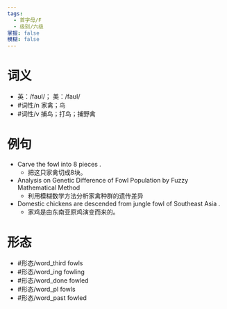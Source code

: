 ```yaml
---
tags:
  - 首字母/F
  - 级别/六级
掌握: false
模糊: false
---
```

# 词义
- 英：/faʊl/； 美：/faʊl/
- #词性/n  家禽；鸟
- #词性/v  捕鸟；打鸟；捕野禽
# 例句
- Carve the fowl into 8 pieces .
	- 把这只家禽切成8块。
- Analysis on Genetic Difference of Fowl Population by Fuzzy Mathematical Method
	- 利用模糊数学方法分析家禽种群的遗传差异
- Domestic chickens are descended from jungle fowl of Southeast Asia .
	- 家鸡是由东南亚原鸡演变而来的。
# 形态
- #形态/word_third fowls
- #形态/word_ing fowling
- #形态/word_done fowled
- #形态/word_pl fowls
- #形态/word_past fowled
